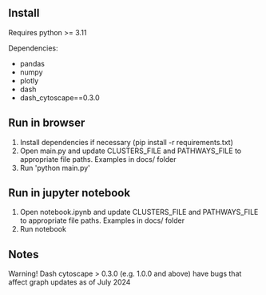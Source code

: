 ## Install

Requires python >= 3.11

Dependencies:

- pandas
- numpy
- plotly
- dash
- dash_cytoscape==0.3.0

## Run in browser

1. Install dependencies if necessary (pip install -r requirements.txt)
2. Open main.py and update CLUSTERS_FILE and PATHWAYS_FILE to appropriate file paths. Examples in docs/ folder
3. Run 'python main.py'

## Run in jupyter notebook

1. Open notebook.ipynb and update CLUSTERS_FILE and PATHWAYS_FILE to appropriate file paths. Examples in docs/ folder
2. Run notebook

## Notes

Warning! Dash cytoscape > 0.3.0 (e.g. 1.0.0 and above) have bugs that affect graph updates as of July 2024
